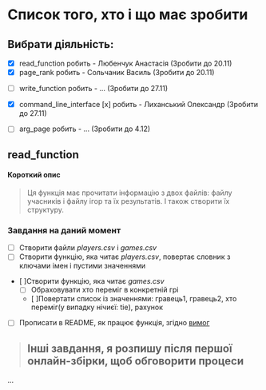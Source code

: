 # Список того, хто і що має зробити
## Вибрати діяльність:
  + [x] read_function робить - Любенчук Анастасія (Зробити до 20.11)
  + [x] page_rank робить - Сольчаник Василь (Зробити до 20.11)
  - [ ] write_function робить - ... (Зробити до 27.11)
  + [x] command_line_interface [x] робить - Лиханський Олександр (Зробити до 27.11)
  - [ ] arg_page робить - ... (Зробити до 4.12)

## read_function
#### Короткий опис
> Ця функція має прочитати інформацію з двох файлів: файлу учасників і файлу ігор та їх результатів.
> І також створити їх структуру.
### Завдання на даний момент
  - [ ] Створити файли *players.csv* і *games.csv*
  - [ ] Створити функцію, яка читає *players.csv*, повертає словник з ключами імен і пустими значеннями
  - [ ]Створити функцію, яка читає *games.csv*
    - [ ] Обраховувати хто переміг в конкретній грі
    - [ ]Повертати список із значеннями: гравець1, гравець2, хто переміг(у випадку нічиєї: tie), рахунок
  - [ ] Прописати в README, як працює функція, згідно [вимог](https://learn.ucu.edu.ua/pluginfile.php/37416/mod_assign/introattachment/0/Discrete_Math_Projects_List.pdf?forcedownload=1) 
> ## Інші завдання, я розпишу після першої онлайн-збірки, щоб обговорити процеси
...
